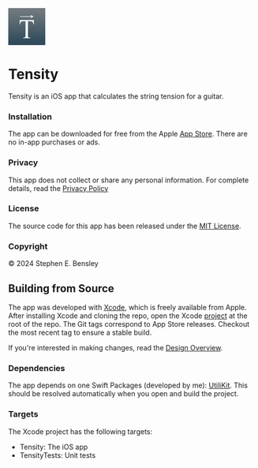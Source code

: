  <img src="docs/app-icon.png" alt="icon" width="75" height="75">

# Tensity

Tensity is an iOS app that calculates the string tension for a guitar.

### Installation

The app can be downloaded for free from the Apple [App Store](https://apps.apple.com/us/app/id1631745251/). There are no in-app purchases or ads.

### Privacy

This app does not collect or share any personal information. For complete details, read the [Privacy Policy](https://stephenbensley.github.io/Tensity/privacy.html)

### License

The source code for this app has been released under the [MIT License](LICENSE).

### Copyright

© 2024 Stephen E. Bensley

## Building from Source

The app was developed with [Xcode](https://developer.apple.com/xcode/), which is freely available from Apple. After installing Xcode and cloning the repo, open the Xcode [project](Tensity.xcodeproj) at the root of the repo. The Git tags correspond to App Store releases. Checkout the most recent tag to ensure a stable build.

If you're interested in making changes, read the [Design Overview](Development.md).

### Dependencies

The app depends on one Swift Packages (developed by me): [UtiliKit](https://github.com/stephenbensley/UtiliKit). This should be resolved automatically when you open and build the project.

### Targets

The Xcode project has the following targets:

- Tensity: The iOS app
- TensityTests: Unit tests
